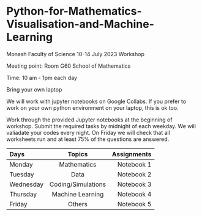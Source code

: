 # Python-for-Mathematics-Visualisation-and-Machine-Learning
Monash Faculty of Science 10-14 July 2023 Workshop

Meeting point: 
Room G60 School of Mathematics

Time: 10 am - 1pm each day

Bring your own laptop

We will work with jupyter notebooks on Google Collabs. If you prefer to work on your own python environment on your laptop, this is ok too. 

Work through the provided Jupyter notebooks at the beginning of workshop. 
Submit the required tasks by midnight of each weekday. 
We will valiadate your codes every night.
On Friday we will check that all worksheets  run and  at least 75% of the questions are answered.

| Days | Topics | Assignments  |
| :---         |     :---:      |          ---: |
| Monday  | Mathematics    | Notebook 1   |
| Tuesday      | Data      | Notebook 2    |
| Wednesday      | Coding/Simulations     | Notebook 3    |
| Thursday      | Machine Learning     | Notebook 4     |
| Friday     | Others     | Notebook 5   |
